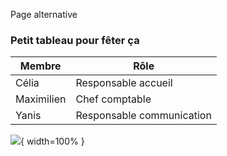 Page alternative

### Petit tableau pour fêter ça

| **Membre** | **Rôle**                  |
|------------|---------------------------|
| Célia      | Responsable accueil       |
| Maximilien | Chef comptable            |
| Yanis      | Responsable communication |

![](https://www.youtube.com/watch?v=dQw4w9WgXcQ){ width=100% }